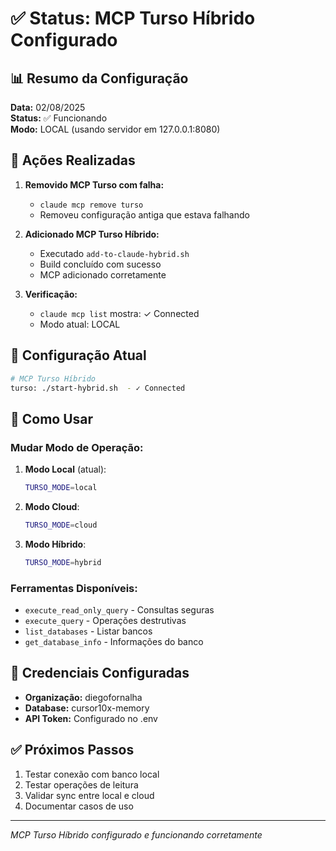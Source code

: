 # ✅ Status: MCP Turso Híbrido Configurado

## 📊 Resumo da Configuração

**Data:** 02/08/2025  
**Status:** ✅ Funcionando  
**Modo:** LOCAL (usando servidor em 127.0.0.1:8080)

## 🔧 Ações Realizadas

1. **Removido MCP Turso com falha:**
   - `claude mcp remove turso`
   - Removeu configuração antiga que estava falhando

2. **Adicionado MCP Turso Híbrido:**
   - Executado `add-to-claude-hybrid.sh`
   - Build concluído com sucesso
   - MCP adicionado corretamente

3. **Verificação:**
   - `claude mcp list` mostra: ✓ Connected
   - Modo atual: LOCAL

## 📝 Configuração Atual

```bash
# MCP Turso Híbrido
turso: ./start-hybrid.sh  - ✓ Connected
```

## 🎯 Como Usar

### Mudar Modo de Operação:

1. **Modo Local** (atual):
   ```bash
   TURSO_MODE=local
   ```

2. **Modo Cloud**:
   ```bash
   TURSO_MODE=cloud
   ```

3. **Modo Híbrido**:
   ```bash
   TURSO_MODE=hybrid
   ```

### Ferramentas Disponíveis:
- `execute_read_only_query` - Consultas seguras
- `execute_query` - Operações destrutivas
- `list_databases` - Listar bancos
- `get_database_info` - Informações do banco

## 🔐 Credenciais Configuradas

- **Organização:** diegofornalha
- **Database:** cursor10x-memory
- **API Token:** Configurado no .env

## ✅ Próximos Passos

1. Testar conexão com banco local
2. Testar operações de leitura
3. Validar sync entre local e cloud
4. Documentar casos de uso

---
*MCP Turso Híbrido configurado e funcionando corretamente*